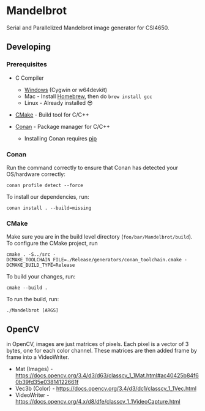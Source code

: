 # Mandelbrot

Serial and Parallelized Mandelbrot image generator for CSI4650.

## Developing

### Prerequisites

- C Compiler
    - [Windows](https://www.mingw-w64.org/downloads/) (Cygwin or w64devkit)
    - Mac - Install [Homebrew](llvm-openmp/17.0.6), then do `brew install gcc`
    - Linux - Already installed 😎
    
- [CMake](https://cmake.org/download/) - Build tool for C/C++
- [Conan](https://docs.conan.io/2/installation.html) - Package manager for C/C++
    - Installing Conan requires [pip](https://pip.pypa.io/en/stable/cli/pip_download/)

### Conan

Run the command correctly to ensure that Conan has detected your OS/hardware correctly:

`conan profile detect --force`

To install our dependencies, run: 

`conan install . --build=missing`

### CMake

Make sure you are in the build level directory (`foo/bar/Mandelbrot/build`). To configure the CMake project, run

`cmake . -S../src -DCMAKE_TOOLCHAIN_FILE=./Release/generators/conan_toolchain.cmake -DCMAKE_BUILD_TYPE=Release`

To build your changes, run:

`cmake --build .`

To run the build, run:

`./Mandelbrot [ARGS]`

## OpenCV

in OpenCV, images are just matrices of pixels. Each pixel is a vector of 3 bytes, one for each color channel. These matrices are then added frame by frame into a VideoWriter.

- Mat (Images) - https://docs.opencv.org/3.4/d3/d63/classcv_1_1Mat.html#ac40425b84f60b39fd35e03814122661f
- Vec3b (Color) - https://docs.opencv.org/3.4/d3/dc1/classcv_1_1Vec.html
- VideoWriter - https://docs.opencv.org/4.x/d8/dfe/classcv_1_1VideoCapture.html


